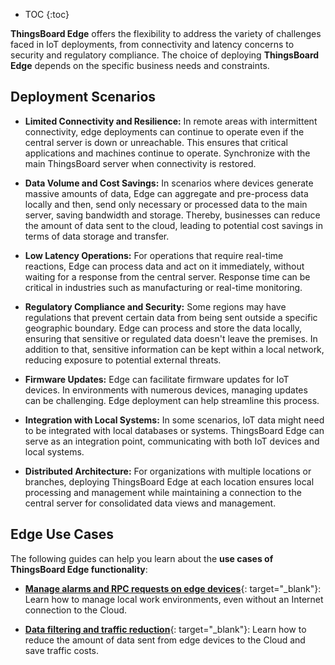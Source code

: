 * TOC
{:toc}

**ThingsBoard Edge** offers the flexibility to address the variety of challenges faced in IoT deployments, from connectivity and latency concerns to security and regulatory compliance.
The choice of deploying **ThingsBoard Edge** depends on the specific business needs and constraints.

## Deployment Scenarios

* **Limited Connectivity and Resilience:** In remote areas with intermittent connectivity, edge deployments can continue to operate even if the central server is down or unreachable. This ensures that critical applications and machines continue to operate. Synchronize with the main ThingsBoard server when connectivity is restored.

* **Data Volume and Cost Savings:** In scenarios where devices generate massive amounts of data, Edge can aggregate and pre-process data locally and then, send only necessary or processed data to the main server, saving bandwidth and storage. Thereby, businesses can reduce the amount of data sent to the cloud, leading to potential cost savings in terms of data storage and transfer.

* **Low Latency Operations:** For operations that require real-time reactions, Edge can process data and act on it immediately, without waiting for a response from the central server. Response time can be critical in industries such as manufacturing or real-time monitoring.

* **Regulatory Compliance and Security:** Some regions may have regulations that prevent certain data from being sent outside a specific geographic boundary. Edge can process and store the data locally, ensuring that sensitive or regulated data doesn't leave the premises. In addition to that, sensitive information can be kept within a local network, reducing exposure to potential external threats.

* **Firmware Updates:** Edge can facilitate firmware updates for IoT devices. In environments with numerous devices, managing updates can be challenging. Edge deployment can help streamline this process.

* **Integration with Local Systems:** In some scenarios, IoT data might need to be integrated with local databases or systems. ThingsBoard Edge can serve as an integration point, communicating with both IoT devices and local systems.

* **Distributed Architecture:** For organizations with multiple locations or branches, deploying ThingsBoard Edge at each location ensures local processing and management while maintaining a connection to the central server for consolidated data views and management.

## Edge Use Cases

The following guides can help you learn about the **use cases of ThingsBoard Edge functionality**:

* [**Manage alarms and RPC requests on edge devices**](/docs/{{docsPrefix}}use-cases/manage-alarms-rpc-requests/){: target="_blank"}: Learn how to manage local work environments, even without an Internet connection to the Cloud.

* [**Data filtering and traffic reduction**](/docs/{{docsPrefix}}use-cases/data-filtering-traffic-reduce/){: target="_blank"}: Learn how to reduce the amount of data sent from edge devices to the Cloud and save traffic costs.